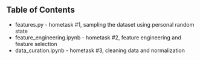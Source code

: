 ## Table of Contents
- features.py - hometask #1, sampling the dataset using personal random state 
- feature_engineering.ipynb - hometask #2, feature engineering and feature selection
- data_curation.ipynb - hometask #3, cleaning data and normalization
